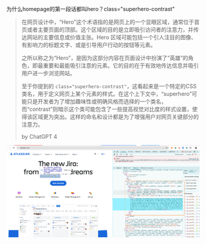 









为什么homepage的第一段话都叫hero？class="superhero-contrast"

> 在网页设计中，“Hero”这个术语指的是网页上的一个显眼区域，通常位于首页或者主要页面的顶部。这个区域的目的是立即吸引访问者的注意力，并传达网站的主要信息或价值主张。Hero 区域可能包括一个引人注目的图像、有影响力的标题文字、或是引导用户行动的按钮等元素。
>
> 之所以称之为“Hero”，是因为这部分内容在页面设计中扮演了“英雄”的角色，即最重要和最能吸引注意的元素。它的目的在于有效地传达信息并吸引用户进一步浏览网站。
>
> 至于你提到的 `class="superhero-contrast"`，这看起来是一个特定的CSS类名，用于定义网页上某个元素的样式。在这个上下文中，“superhero”可能只是开发者为了增加趣味性或明确风格而选择的一个类名，而“contrast”则暗示这个类可能包含了一些提高视觉对比度的样式设置，使得该区域更为突出。这样的命名和设计都是为了增强用户对网页关键部分的注意力。
>
> by ChatGPT 4



![image-20240502175334563](funfact.assets/image-20240502175334563.png)